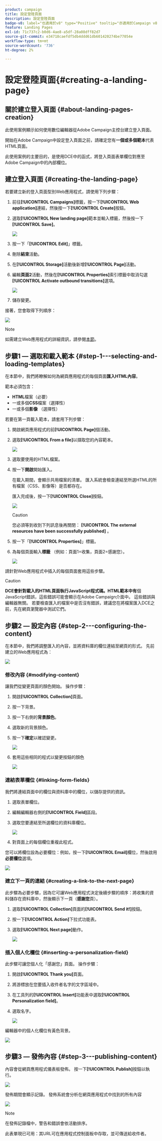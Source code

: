 ```yaml
---
product: campaign
title: 設定登陸頁面
description: 設定登陸頁面
badge-v8: label="也適用於v8" type="Positive" tooltip="亦適用於Campaign v8"
feature: Landing Pages
exl-id: 71c737c2-b0d6-4ae8-a5df-28a08dff82d7
source-git-commit: e34718caefdf5db4ddd61db601420274be77054e
workflow-type: tm+mt
source-wordcount: '736'
ht-degree: 2%

---
```


# 設定登陸頁面{#creating-a-landing-page}



## 關於建立登入頁面 {#about-landing-pages-creation}

此使用案例顯示如何使用數位編輯器從Adobe Campaign主控台建立登入頁面。

開始在Adobe Campaign中設定登入頁面之前，請確定您有&#x200B;**一個或多個範本**&#x200B;代表HTML頁面。

此使用案例的主要目的，是使用DCE中的函式，將登入頁面表單欄位對應至Adobe Campaign中的內部欄位。

## 建立登入頁面 {#creating-the-landing-page}

若要建立新的登入頁面型別Web應用程式，請使用下列步驟：

1. 前往&#x200B;**[!UICONTROL Campaigns]**&#x200B;標籤，按一下&#x200B;**[!UICONTROL Web application]**&#x200B;連結，然後按一下&#x200B;**[!UICONTROL Create]**&#x200B;按鈕。
1. 選取&#x200B;**[!UICONTROL New landing page]**&#x200B;範本並輸入標籤，然後按一下&#x200B;**[!UICONTROL Save]**。

   ![](assets/dce_uc1_newlandingpage.png)

1. 按一下「**[!UICONTROL Edit]**」標籤。
1. 刪除&#x200B;**結束**&#x200B;活動。
1. 在&#x200B;**[!UICONTROL Storage]**&#x200B;活動後新增&#x200B;**[!UICONTROL Page]**&#x200B;活動。
1. 編輯&#x200B;**頁面2**&#x200B;活動，然後在&#x200B;**[!UICONTROL Properties]**&#x200B;索引標籤中取消勾選&#x200B;**[!UICONTROL Activate outbound transitions]**&#x200B;選項。

   ![](assets/dce_uc1_transition.png)

1. 儲存變更。

接著，您會取得下列順序：

![](assets/dce_uc1_edition_activity.png)

>[!NOTE]
>
>如需建立Web應用程式的詳細資訊，請參閱[本節](creating-a-new-web-application.md)。

## 步驟1 — 選取和載入範本 {#step-1---selecting-and-loading-templates}

在本節中，我們將瞭解如何為網頁應用程式的每個頁面&#x200B;**匯入HTML內容**。

範本必須包含：

* **HTML**&#x200B;檔案（必要）
* 一或多個&#x200B;**CSS**&#x200B;檔案（選擇性）
* 一或多個&#x200B;**影像** （選擇性）

若要在第一頁載入範本，請套用下列步驟：

1. 開啟網頁應用程式的前&#x200B;**[!UICONTROL Page]**&#x200B;個活動。
1. 選取&#x200B;**[!UICONTROL From a file]**&#x200B;以擷取您的內容範本。

   ![](assets/dce_uc1_selectmodel.png)

1. 選取要使用的HTML檔案。
1. 按一下&#x200B;**開啟**&#x200B;開始匯入。

   在載入期間，會顯示共用檔案的清單。 匯入系統會檢查連結至所選HTML的所有檔案（CSS、影像等）是否都存在。

   匯入完成後，按一下&#x200B;**[!UICONTROL Close]**&#x200B;按鈕。

   ![](assets/dce_uc1_import.png)

   >[!CAUTION]
   >
   >您必須等到收到下列訊息後再關閉： **[!UICONTROL The external resources have been successfully published]** 。

1. 按一下「**[!UICONTROL Properties]**」標籤。
1. 為每個頁面輸入&#x200B;**標籤** （例如：頁面1=收集，頁面2=感謝您）。

   ![](assets/dce_uc1_pagelabel.png)

請針對Web應用程式中插入的每個頁面套用這些步驟。

>[!CAUTION]
>
>**DCE會針對載入的HTML頁面執行JavaScript程式碼。HTML範本中有**&#x200B;個JavaScript錯誤，這些錯誤可能會顯示在Adobe Campaign介面中。 這些錯誤與編輯器無關。 若要檢查匯入的檔案中是否沒有錯誤，建議您在將檔案匯入DCE之前，先在網頁瀏覽器中測試它們。

## 步驟2 — 設定內容 {#step-2---configuring-the-content}

在本節中，我們將調整匯入的內容，並將資料庫的欄位連結至網頁的形式。 先前建立的Web應用程式為：

![](assets/dce_uc1_lp_enchainement.png)

### 修改內容 {#modifying-content}

讓我們從變更頁面的顏色開始。 操作步驟：

1. 開啟&#x200B;**[!UICONTROL Collection]**&#x200B;頁面。
1. 按一下背景。
1. 按一下右側的&#x200B;**背景顏色**。
1. 選取新的背景顏色。
1. 按一下&#x200B;**確定**&#x200B;以確認變更。

   ![](assets/dce_uc1_changecolor.png)

1. 套用這些相同的程式以變更按鈕的顏色

   ![](assets/dce_uc1_finalcolor.png)

### 連結表單欄位 {#linking-form-fields}

我們將連結頁面中的欄位與資料庫中的欄位，以儲存提供的資訊。

1. 選取表單欄位。
1. 編輯編輯器右側的&#x200B;**[!UICONTROL Field]**&#x200B;區段。
1. 選取您要連結至所選欄位的資料庫欄位。

   ![](assets/dce_uc1_mapping.png)

1. 對頁面上的每個欄位重複此程式。

您可以將欄位設為必要欄位：例如，按一下&#x200B;**[!UICONTROL Email]**&#x200B;欄位，然後啟用&#x200B;**必要欄位**&#x200B;選項。

![](assets/dce_uc1_fieldmandatory.png)

### 建立下一頁的連結 {#creating-a-link-to-the-next-page}

此步驟為必要步驟，因為它可讓Web應用程式決定後續步驟的順序：將收集的資料儲存在資料庫中，然後顯示下一頁（**感謝您**&#x200B;頁）。

1. 選取&#x200B;**[!UICONTROL Collection]**&#x200B;頁面的&#x200B;**[!UICONTROL Send it!]**&#x200B;按鈕。
1. 按一下&#x200B;**[!UICONTROL Action]**&#x200B;下拉式功能表。
1. 選取&#x200B;**[!UICONTROL Next page]**&#x200B;動作。

   ![](assets/dce_uc1_actionbouton.png)

### 插入個人化欄位 {#inserting-a-personalization-field}

此步驟可讓您個人化「感謝您」頁面。 操作步驟：

1. 開啟&#x200B;**[!UICONTROL Thank you]**&#x200B;頁面。
1. 將游標放在您要插入收件者名字的文字區域中。
1. 在工具列的&#x200B;**[!UICONTROL Insert]**&#x200B;功能表中選取&#x200B;**[!UICONTROL Personalization field]**。
1. 選取名字。

   ![](assets/dce_uc1_persochamp.png)

編輯器中的個人化欄位有黃色背景。

![](assets/dce_uc1_edit_champperso.png)

## 步驟3 — 發佈內容 {#step-3---publishing-content}

內容會從網頁應用程式儀表板發佈。 按一下&#x200B;**[!UICONTROL Publish]**&#x200B;按鈕以執行。

![](assets/dce_uc1_pub_dashboard.png)

發佈期間會顯示記錄。 發佈系統會分析在網頁應用程式中找到的所有內容

![](assets/dce_uc1_pub_dashboard_journal.png)

>[!NOTE]
>
>在發佈記錄檔中，警告和錯誤會依活動排序。

此表單現已可用：其URL可在應用程式控制面板中存取，並可傳送給收件者。
